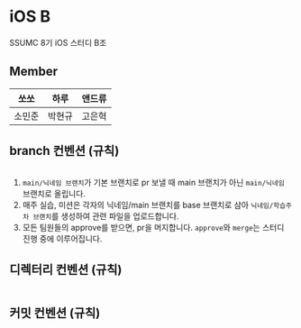# iOS B

SSUMC 8기 iOS 스터디 B조

## Member

|쏘쏘|하루|앤드류|
|:----------:|:----------:|:----------:|
|소민준|박현규|고은혁|

## branch 컨벤션 (규칙)

```zsh
```

1. `main/닉네임 브랜치`가 기본 브랜치로 pr 보낼 때 main 브랜치가 아닌 `main/닉네임` 브랜치로 올립니다.
2. 매주 실습, 미션은 각자의 닉네임/main 브랜치를 base 브랜치로 삼아 `닉네임/학습주차 브랜치`를 생성하여 관련 파일을 업로드합니다.
3. 모든 팀원들의 approve를 받으면, pr을 머지합니다. `approve`와 `merge`는 스터디 진행 중에 이루어집니다.

## 디렉터리 컨벤션 (규칙)

``` zsh
```

## 커밋 컨벤션 (규칙)

``` zsh
```
